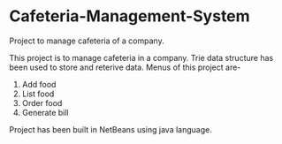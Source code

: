 # Cafeteria-Management-System
Project to manage cafeteria of a company.

This project is to manage cafeteria in a company.
Trie data structure has been used to store and reterive data.
Menus of this project are-
1. Add food
2. List food
3. Order food
4. Generate bill

Project has been built in NetBeans using java language.
